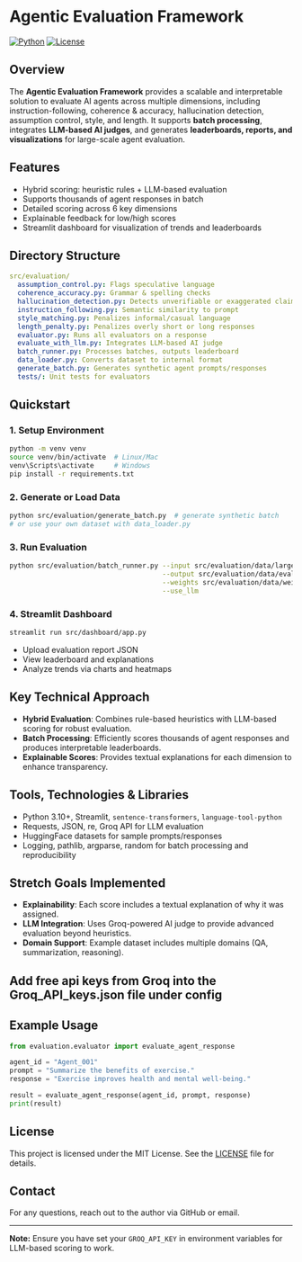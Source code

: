 # Agentic Evaluation Framework

[![Python](https://img.shields.io/badge/python-3.10+-blue)](https://www.python.org/)
[![License](https://img.shields.io/badge/license-MIT-green)](LICENSE)

## Overview
The **Agentic Evaluation Framework** provides a scalable and interpretable solution to evaluate AI agents across multiple dimensions, including instruction-following, coherence & accuracy, hallucination detection, assumption control, style, and length. It supports **batch processing**, integrates **LLM-based AI judges**, and generates **leaderboards, reports, and visualizations** for large-scale agent evaluation.

## Features
- Hybrid scoring: heuristic rules + LLM-based evaluation
- Supports thousands of agent responses in batch
- Detailed scoring across 6 key dimensions
- Explainable feedback for low/high scores
- Streamlit dashboard for visualization of trends and leaderboards

## Directory Structure
```yaml
src/evaluation/
  assumption_control.py: Flags speculative language
  coherence_accuracy.py: Grammar & spelling checks
  hallucination_detection.py: Detects unverifiable or exaggerated claims
  instruction_following.py: Semantic similarity to prompt
  style_matching.py: Penalizes informal/casual language
  length_penalty.py: Penalizes overly short or long responses
  evaluator.py: Runs all evaluators on a response
  evaluate_with_llm.py: Integrates LLM-based AI judge
  batch_runner.py: Processes batches, outputs leaderboard
  data_loader.py: Converts dataset to internal format
  generate_batch.py: Generates synthetic agent prompts/responses
  tests/: Unit tests for evaluators
```

## Quickstart

### 1. Setup Environment
```bash
python -m venv venv
source venv/bin/activate  # Linux/Mac
venv\Scripts\activate     # Windows
pip install -r requirements.txt
```

### 2. Generate or Load Data
```bash
python src/evaluation/generate_batch.py  # generate synthetic batch
# or use your own dataset with data_loader.py
```

### 3. Run Evaluation
```bash
python src/evaluation/batch_runner.py --input src/evaluation/data/large_batch.json \
                                      --output src/evaluation/data/eval_report.json \
                                      --weights src/evaluation/data/weights.json \
                                      --use_llm
```

### 4. Streamlit Dashboard
```bash
streamlit run src/dashboard/app.py
```
- Upload evaluation report JSON
- View leaderboard and explanations
- Analyze trends via charts and heatmaps

## Key Technical Approach
- **Hybrid Evaluation**: Combines rule-based heuristics with LLM-based scoring for robust evaluation.
- **Batch Processing**: Efficiently scores thousands of agent responses and produces interpretable leaderboards.
- **Explainable Scores**: Provides textual explanations for each dimension to enhance transparency.

## Tools, Technologies & Libraries
- Python 3.10+, Streamlit, `sentence-transformers`, `language-tool-python`
- Requests, JSON, re, Groq API for LLM evaluation
- HuggingFace datasets for sample prompts/responses
- Logging, pathlib, argparse, random for batch processing and reproducibility

## Stretch Goals Implemented
- **Explainability**: Each score includes a textual explanation of why it was assigned.
- **LLM Integration**: Uses Groq-powered AI judge to provide advanced evaluation beyond heuristics.
- **Domain Support**: Example dataset includes multiple domains (QA, summarization, reasoning).
## Add free api keys from Groq into the Groq_API_keys.json file under config
## Example Usage
```python
from evaluation.evaluator import evaluate_agent_response

agent_id = "Agent_001"
prompt = "Summarize the benefits of exercise."
response = "Exercise improves health and mental well-being."

result = evaluate_agent_response(agent_id, prompt, response)
print(result)
```

## License
This project is licensed under the MIT License. See the [LICENSE](LICENSE) file for details.

## Contact
For any questions, reach out to the author via GitHub or email.

---

**Note:** Ensure you have set your `GROQ_API_KEY` in environment variables for LLM-based scoring to work.

